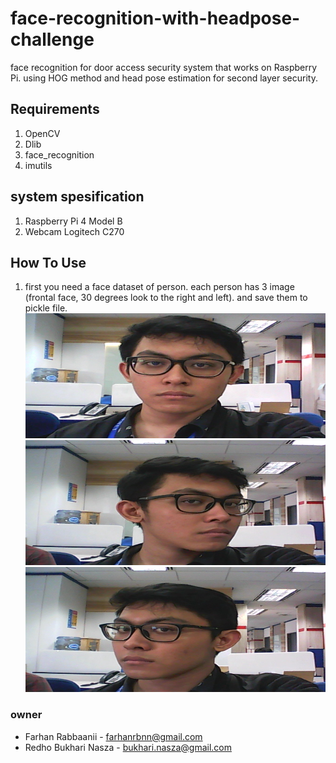 # face-recognition-with-headpose-challenge
face recognition for door access security system that works on Raspberry Pi. using HOG method and head pose estimation for second layer security. 

## Requirements
1. OpenCV
2. Dlib
3. face_recognition
4. imutils

## system spesification
1. Raspberry Pi 4 Model B 
2. Webcam Logitech C270 

## How To Use
1. first you need a face dataset of person. each person has 3 image (frontal face, 30 degrees look to the right and left). and save them to pickle file.
   <!-- ![alt text](example-image/1.jpg)  -->
   <img src="example-image/1.jpg" width="500" height="200">
   <img src="example-image/2.jpg" width="500" height="200">
   <img src="example-image/3.jpg" width="500" height="200">
### owner
- Farhan Rabbaanii - farhanrbnn@gmail.com
- Redho Bukhari Nasza - bukhari.nasza@gmail.com
